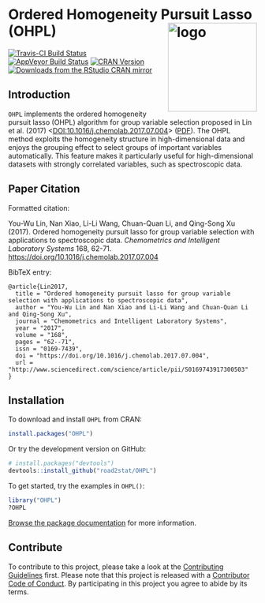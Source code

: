 # Ordered Homogeneity Pursuit Lasso (OHPL)  <a href="https://ohpl.io"><img src="https://i.imgur.com/8Ei1J8i.png" align="right" alt="logo" height="180" width="180" /></a>

[![Travis-CI Build Status](https://travis-ci.org/road2stat/OHPL.svg?branch=master)](https://travis-ci.org/road2stat/OHPL)
[![AppVeyor Build Status](https://ci.appveyor.com/api/projects/status/gly6tao7yu6vfq85?svg=true)](https://ci.appveyor.com/project/road2stat/ohpl-8jvmx)
[![CRAN Version](https://www.r-pkg.org/badges/version/OHPL)](https://cran.r-project.org/package=OHPL)
[![Downloads from the RStudio CRAN mirror](https://cranlogs.r-pkg.org/badges/OHPL)](https://cran.r-project.org/package=OHPL)

## Introduction

`OHPL` implements the ordered homogeneity pursuit lasso (OHPL) algorithm for group variable selection proposed in Lin et al. (2017) <[DOI:10.1016/j.chemolab.2017.07.004](https://doi.org/10.1016/j.chemolab.2017.07.004)> ([PDF](https://nanx.me/papers/OHPL.pdf)). The OHPL method exploits the homogeneity structure in high-dimensional data and enjoys the grouping effect to select groups of important variables automatically. This feature makes it particularly useful for high-dimensional datasets with strongly correlated variables, such as spectroscopic data.

## Paper Citation

Formatted citation:

You-Wu Lin, Nan Xiao, Li-Li Wang, Chuan-Quan Li, and Qing-Song Xu (2017). Ordered homogeneity pursuit lasso for group variable selection with applications to spectroscopic data. _Chemometrics and Intelligent Laboratory Systems_ 168, 62-71. https://doi.org/10.1016/j.chemolab.2017.07.004

BibTeX entry:

```
@article{Lin2017,
  title = "Ordered homogeneity pursuit lasso for group variable selection with applications to spectroscopic data",
  author = "You-Wu Lin and Nan Xiao and Li-Li Wang and Chuan-Quan Li and Qing-Song Xu",
  journal = "Chemometrics and Intelligent Laboratory Systems",
  year = "2017",
  volume = "168",
  pages = "62--71",
  issn = "0169-7439",
  doi = "https://doi.org/10.1016/j.chemolab.2017.07.004",
  url = "http://www.sciencedirect.com/science/article/pii/S0169743917300503"
}
```

## Installation

To download and install `OHPL` from CRAN:

```r
install.packages("OHPL")
```

Or try the development version on GitHub:

```r
# install.packages("devtools")
devtools::install_github("road2stat/OHPL")
```

To get started, try the examples in `OHPL()`:

```r
library("OHPL")
?OHPL
```

[Browse the package documentation](https://ohpl.io/doc/) for more information.

## Contribute

To contribute to this project, please take a look at the [Contributing Guidelines](https://github.com/road2stat/OHPL/blob/master/CONTRIBUTING.md) first. Please note that this project is released with a [Contributor Code of Conduct](https://github.com/road2stat/OHPL/blob/master/CONDUCT.md). By participating in this project you agree to abide by its terms.
